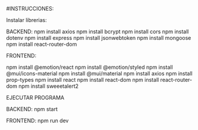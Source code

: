 #INSTRUCCIONES:

Instalar librerias:

BACKEND:
npm install axios
npm install bcrypt
npm install cors
npm install dotenv
npm install express
npm install jsonwebtoken
npm install mongoose
npm install react-router-dom

FRONTEND:

npm install @emotion/react
npm install @emotion/styled
npm install @mui/icons-material
npm install @mui/material
npm install axios
npm install prop-types
npm install react
npm install react-dom
npm install react-router-dom
npm install sweeetalert2

EJECUTAR PROGRAMA

BACKEND:
npm start

FRONTEND:
npm run dev